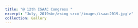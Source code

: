 ```yaml
---
title: "@ 12th ISAAC Congress "
excerpt: "July, 2019<br/><img src='/images/isaac2019.jpg'>"
collection: Gallery
---
```


